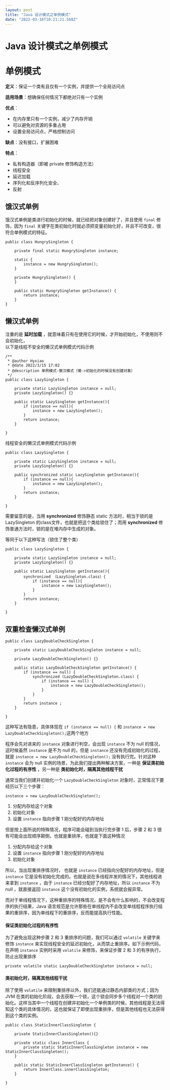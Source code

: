 ```yaml
---
layout: post
title: "Java 设计模式之单例模式"
date: "2022-03-16T10:21:21.568Z"
---
```

Java 设计模式之单例模式
==============

单例模式
====

**定义**：保证一个类有且仅有一个实例，并提供一个全局访问点

**适用场景**：想确保任何情况下都绝对只有一个实例

**优点**：

*   在内存里只有一个实例，减少了内存开销
*   可以避免对资源的多重占用
*   设置全局访问点，严格控制访问

**缺点**：没有接口，扩展困难

**特点**：

*   私有构造器（即被 private 修饰构造方法）
*   线程安全
*   延迟加载
*   序列化和反序列化安全、
*   反射

饿汉式单例
-----

饿汉式单例是类进行初始化的时候，就已经把对象创建好了，并且使用 `final` 修饰，因为 `final` 关键字在类初始化时就必须把变量初始化好，并且不可改变，很符合单例模式的特征。

    public class HungrySingleton {
    
        private final static HungrySingleton instance;
    
        static {
            instance = new HungrySingleton();
        }
    
        private HungrySingleton() {
        }
    
        public static HungrySingleton getInstance() {
            return instance;
        }
    }
    

懒汉式单例
-----

注重的是 **延时加载** ，就意味着只有在使用它的时候，才开始初始化，不使用则不会初始化，  
以下是线程不安全的懒汉式单例模式代码示例

    /**
     * @author Hyxiao
     * @date 2022/3/15 17:02
     * @description 单例模式-懒汉模式（懒->初始化的时候没有创建对象）
     */
    public class LazySingleton {
    
        private static LazySingleton instance = null;
        private LazySingleton() {}
        
        public static LazySingleton getInstance(){
            if (instance == null){
                instance = new LazySingleton();
            }
            return instance;
        }
    
    }
    

线程安全的懒汉式单例模式代码示例

    public class LazySingleton {
    
        private static LazySingleton instance = null;
        private LazySingleton() {}
        
        public synchronized static LazySingleton getInstance(){
            if (instance == null){
                instance = new LazySingleton();
            }
            return instance;
        }
    
    }
    

需要留意的是，当用 **synchronized** 修饰静态 static 方法时，相当于锁的是 LazySingleton 的class文件，也就是把这个类给锁住了；而用 **synchronized** 修饰普通方法时，锁的是在堆内存中生成的对象。

等同于以下这种写法（锁住了整个类）

    public class LazySingleton {
    
        private static LazySingleton instance = null;
        private LazySingleton() {}
        
        public static LazySingleton getInstance(){
            synchronized （LazySingleton.class）{
                if (instance == null){
                	instance = new LazySingleton();
            	}
            }
            return instance;
        }
    
    }
    

双重检查懒汉式单例
---------

    public class LazyDoubleCheckSingleton {
    
        private static LazyDoubleCheckSingleton instance = null;
    
        private LazyDoubleCheckSingleton() {}
    
        public static LazyDoubleCheckSingleton getInstance() {
            if (instance == null) { 
                synchronized (LazyDoubleCheckSingleton.class) {
                    if (instance == null) {
                        instance = new LazyDoubleCheckSingleton();
                    }
                }
            }
            return instance ;
        }
    
    }
    

这种写法有隐患，具体体现在 `if (instance == null) {` 和 `instance = new LazyDoubleCheckSingleton();`这两个地方

程序会先对进来的 `instance` 对象进行判空，会出现 `instance` 不为 null 的情况，这时候虽然 `instance` 是不为 null 的，但是 `instance` 还没有完成初始化的过程，就是 `instance = new LazyDoubleCheckSingleton();` 没有执行完。针对这种 `instance` 会为 null 实例的场景，为此我们提出两种解决方案，一种是 **保证类初始化过程的有序性** ，另一种是 **类初始化时，隔离其他线程干扰**

通常当我们创建并初始化一个 `LazyDoubleCheckSingleton` 对象时，正常情况下要经历以下三个步骤：

    instance = new LazyDoubleCheckSingleton();
    

1.  分配内存给这个对象
2.  初始化对象
3.  设置 `instance` 指向步骤 1 刚分配好的内存地址

但是按上面所说的特殊情况，程序可能会碰到当执行完步骤 1 后，步骤 2 和 3 很有可能会出现顺序颠倒，也就是重排序，也就是下面这种情况

1.  分配内存给这个对象
2.  设置 `instance` 指向步骤 1 刚分配好的内存地址
3.  初始化对象

所以，当出现重排序情况时， 也就是 `instance` 已经指向分配好的内存地址，但是 `instance` 它是没有初始化完成的。也就是说在多线程并发的情况下，其他线程进来拿到 `instance` ，由于 `instance` 已经分配好了内存地址，所以 `instance` 不为 null ，就直接返回 `instance` 这个没有初始化的实例，系统就会报异常。

而对于单线程情况下，这种重排序的特殊情况，是不会有什么影响的，不会改变程序的执行结果，Java 语言规范是允许那些在单线程内不会改变单线程程序执行结果的重排序，因为单线程下的重排序，反而能提高执行性能。

#### 保证类初始化过程的有序性

为了避免出现这种步骤 2 和 3 重排序的问题，我们可以通过 `volatile` 关键字来修饰 `instance` 来实现线程安全的延迟初始化，从而禁止重排序。如下示例代码，在声明 `instance` 实例时采用 `volatile` 来修饰，来保证步骤 2 和 3 的有序执行，防止出现重排序

    private volatile static LazyDoubleCheckSingleton instance = null;
    

#### 类初始化时，隔离其他线程干扰

除了使用 `volatile` 来限制重排序以外，我们还能通过静态内部类的方式；因为 JVM 在类的初始化阶段，会去获取一个锁，这个锁会同步多个线程对一个类的初始化。这样当其中一个线程在创建并初始化一个单例类的时候，其他线程是无法得知这个类的具体情况的，这也就保证了即使出现重排序，但是其他线程也无法获得到这个类的实例。

    public class StaticInnerClassSingleton {
    
        private StaticInnerClassSingleton(){}
        
        private static class InnerClass {
            private static StaticInnerClassSingleton instance = new StaticInnerClassSingleton();
        }
    
        public static StaticInnerClassSingleton getInstance() {
            return InnerClass.innerClassSingleton;
        }
    
    }